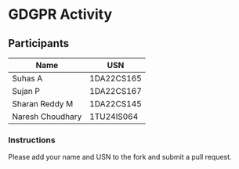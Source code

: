 # GDGPR Activity

## Participants

| Name   | USN        |
|--------|------------|
| Suhas A| 1DA22CS165 |
| Sujan P| 1DA22CS167 |
| Sharan Reddy M| 1DA22CS145|
| Naresh Choudhary| 1TU24IS064 |
### Instructions
Please add your name and USN to the fork and submit a pull request.

